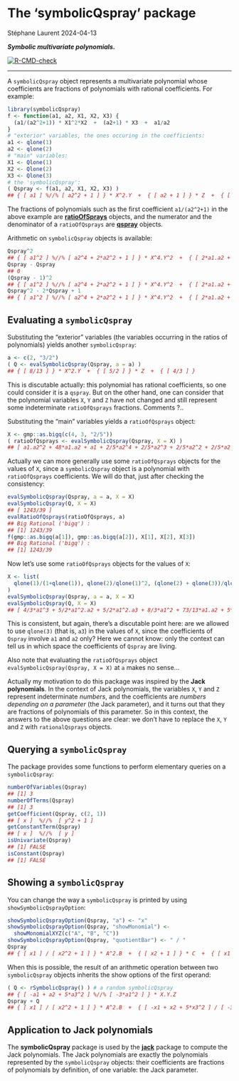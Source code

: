 The ‘symbolicQspray’ package
================
Stéphane Laurent
2024-04-13

***Symbolic multivariate polynomials.***

<!-- badges: start -->

[![R-CMD-check](https://github.com/stla/symbolicQspray/actions/workflows/R-CMD-check.yaml/badge.svg)](https://github.com/stla/symbolicQspray/actions/workflows/R-CMD-check.yaml)
<!-- badges: end -->

------------------------------------------------------------------------

A `symbolicQspray` object represents a multivariate polynomial whose
coefficients are fractions of polynomials with rational coefficients.
For example:

``` r
library(symbolicQspray)
f <- function(a1, a2, X1, X2, X3) {
  (a1/(a2^2+1)) * X1^2*X2  +  (a2+1) * X3  +  a1/a2
}
# "exterior" variables, the ones occuring in the coefficients:
a1 <- qlone(1)
a2 <- qlone(2)
# "main" variables:
X1 <- Qlone(1)
X2 <- Qlone(2)
X3 <- Qlone(3)
# the 'symbolicQspray':
( Qspray <- f(a1, a2, X1, X2, X3) )
## { [ a1 ] %//% [ a2^2 + 1 ] } * X^2.Y  +  { [ a2 + 1 ] } * Z  +  { [ a1 ] %//% [ a2 ] }
```

The fractions of polynomials such as the first coefficient `a1/(a2^2+1)`
in the above example are
[**ratioOfSprays**](https://github.com/stla/ratioOfQsprays) objects, and
the numerator and the denominator of a `ratioOfQsprays` are
[**qspray**](https://github.com/stla/qspray) objects.

Arithmetic on `symbolicQspray` objects is available:

``` r
Qspray^2
## { [ a1^2 ] %//% [ a2^4 + 2*a2^2 + 1 ] } * X^4.Y^2  +  { [ 2*a1.a2 + 2*a1 ] %//% [ a2^2 + 1 ] } * X^2.Y.Z  +  { [ 2*a1^2 ] %//% [ a2^3 + a2 ] } * X^2.Y  +  { [ a2^2 + 2*a2 + 1 ] } * Z^2  +  { [ 2*a1.a2 + 2*a1 ] %//% [ a2 ] } * Z  +  { [ a1^2 ] %//% [ a2^2 ] }
Qspray - Qspray
## 0
(Qspray - 1)^2
## { [ a1^2 ] %//% [ a2^4 + 2*a2^2 + 1 ] } * X^4.Y^2  +  { [ 2*a1.a2 + 2*a1 ] %//% [ a2^2 + 1 ] } * X^2.Y.Z  +  { [ 2*a1^2 - 2*a1.a2 ] %//% [ a2^3 + a2 ] } * X^2.Y  +  { [ a2^2 + 2*a2 + 1 ] } * Z^2  +  { [ 2*a1.a2 + 2*a1 - 2*a2^2 - 2*a2 ] %//% [ a2 ] } * Z  +  { [ a1^2 - 2*a1.a2 + a2^2 ] %//% [ a2^2 ] }
Qspray^2 - 2*Qspray + 1
## { [ a1^2 ] %//% [ a2^4 + 2*a2^2 + 1 ] } * X^4.Y^2  +  { [ 2*a1.a2 + 2*a1 ] %//% [ a2^2 + 1 ] } * X^2.Y.Z  +  { [ 2*a1^2 - 2*a1.a2 ] %//% [ a2^3 + a2 ] } * X^2.Y  +  { [ a2^2 + 2*a2 + 1 ] } * Z^2  +  { [ 2*a1.a2 + 2*a1 - 2*a2^2 - 2*a2 ] %//% [ a2 ] } * Z  +  { [ a1^2 - 2*a1.a2 + a2^2 ] %//% [ a2^2 ] }
```

## Evaluating a `symbolicQspray`

Substituting the “exterior” variables (the variables occurring in the
ratios of polynomials) yields another `symbolicQspray`:

``` r
a <- c(2, "3/2")
( Q <- evalSymbolicQspray(Qspray, a = a) )
## { [ 8/13 ] } * X^2.Y  +  { [ 5/2 ] } * Z  +  { [ 4/3 ] }
```

This is discutable actually: this polynomial has rational coefficients,
so one could consider it is a `qspray`. But on the other hand, one can
consider that the polynomial variables `X`, `Y` and `Z` have not changed
and still represent some indeterminate `ratioOfQsprays` fractions.
Comments ?..

Substituting the “main” variables yields a `ratioOfQsprays` object:

``` r
X <- gmp::as.bigq(c(4, 3, "2/5"))
( ratioOfQsprays <- evalSymbolicQspray(Qspray, X = X) )
## [ a1.a2^2 + 48*a1.a2 + a1 + 2/5*a2^4 + 2/5*a2^3 + 2/5*a2^2 + 2/5*a2 ] %//% [ a2^3 + a2 ]
```

Actually we can more generally use some `ratioOfQsprays` objects for the
values of `X`, since a `symbolicQspray` object is a polynomial with
`ratioOfQsprays` coefficients. We will do that, just after checking the
consistency:

``` r
evalSymbolicQspray(Qspray, a = a, X = X)
evalSymbolicQspray(Q, X = X)
## [ 1243/39 ]
evalRatioOfQsprays(ratioOfQsprays, a)
## Big Rational ('bigq') :
## [1] 1243/39
f(gmp::as.bigq(a[1]), gmp::as.bigq(a[2]), X[1], X[2], X[3])
## Big Rational ('bigq') :
## [1] 1243/39
```

Now let’s use some `ratioOfQsprays` objects for the values of `X`:

``` r
X <- list(
  qlone(1)/(1+qlone(1)), qlone(2)/qlone(1)^2, (qlone(2) + qlone(3))/qlone(1)
)
evalSymbolicQspray(Qspray, a = a, X = X)
evalSymbolicQspray(Q, X = X)
## [ 4/3*a1^3 + 5/2*a1^2.a2 + 5/2*a1^2.a3 + 8/3*a1^2 + 73/13*a1.a2 + 5*a1.a3 + 4/3*a1 + 5/2*a2 + 5/2*a3 ] %//% [ a1^3 + 2*a1^2 + a1 ]
```

This is consistent, but again, there’s a discutable point here: are we
allowed to use `qlone(3)` (that is, `a3`) in the values of `X`, since
the coefficients of `Qspray` involve `a1` and `a2` only? Here we cannot
know: only the context can tell us in which space the coefficients of
`Qspray` are living.

Also note that evaluating the `ratioOfQsprays` object
`evalSymbolicQspray(Qspray, X = X)` at `a` makes no sense…

Actually my motivation to do this package was inspired by the **Jack
polynomials**. In the context of Jack polynomials, the variables `X`,
`Y` and `Z` represent indeterminate *numbers*, and the coefficients are
*numbers depending on a parameter* (the Jack parameter), and it turns
out that they are fractions of polynomials of this parameter. So in this
context, the answers to the above questions are clear: we don’t have to
replace the `X`, `Y` and `Z` with `rationalQsprays` objects.

## Querying a `symbolicQspray`

The package provides some functions to perform elementary queries on a
`symbolicQspray`:

``` r
numberOfVariables(Qspray)
## [1] 3
numberOfTerms(Qspray)
## [1] 3
getCoefficient(Qspray, c(2, 1))
## [ x ]  %//%  [ y^2 + 1 ]
getConstantTerm(Qspray)
## [ x ]  %//%  [ y ]
isUnivariate(Qspray)
## [1] FALSE
isConstant(Qspray)
## [1] FALSE
```

## Showing a `symbolicQspray`

You can change the way a `symbolicQspray` is printed by using
`showSymbolicQsprayOption`:

``` r
showSymbolicQsprayOption(Qspray, "a") <- "x"
showSymbolicQsprayOption(Qspray, "showMonomial") <- 
  showMonomialXYZ(c("A", "B", "C"))
showSymbolicQsprayOption(Qspray, "quotientBar") <- " / "
Qspray
## { [ x1 ] / [ x2^2 + 1 ] } * A^2.B  +  { [ x2 + 1 ] } * C  +  { [ x1 ] / [ x2 ] }
```

When this is possible, the result of an arithmetic operation between two
`symbolicQspray` objects inherits the show options of the first operand:

``` r
( Q <- rSymbolicQspray() ) # a random symbolicQspray
## { [ -a1 + a2 + 5*a3^2 ] %//% [ -3*a1^2 ] } * X.Y.Z
Qspray + Q
## { [ x1 ] / [ x2^2 + 1 ] } * A^2.B  +  { [ -x1 + x2 + 5*x3^2 ] / [ -3*x1^2 ] } * A.B.C  +  { [ x2 + 1 ] } * C  +  { [ x1 ] / [ x2 ] }
```

## Application to Jack polynomials

The **symbolicQspray** package is used by the
[**jack**](https://github.com/stla/jackR) package to compute the Jack
polynomials. The Jack polynomials are exactly the polynomials
represented by the `symbolicQspray` objects: their coefficients are
fractions of polynomials by definition, of one variable: the Jack
parameter.
